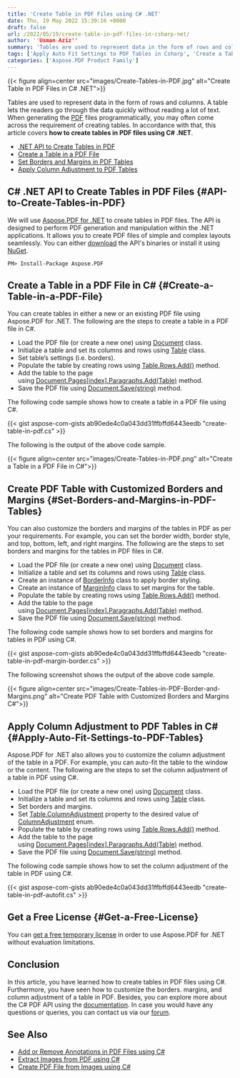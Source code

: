 ```yaml
---
title: 'Create Table in PDF Files using C# .NET'
date: Thu, 19 May 2022 15:39:16 +0000
draft: false
url: /2022/05/19/create-table-in-pdf-files-in-csharp-net/
author: ''Usman Aziz''
summary: 'Tables are used to represent data in the form of rows and columns. It lets the readers go through the data quickly without reading a lot of text. When generating the [PDF][1] files programmatically, you may often come across the requirement of creating tables. In accordance with that, this article covers **how to create tables in PDF files in C# .NET**.'
tags: ['Apply Auto Fit Settings to PDF Tables in Csharp', 'Create a Table in a PDF File in Csharp', 'DotNet API to Create Tables in PDF', 'DotNet PDF Generator API', 'Set Borders and Margins in PDF Tables in Csharp']
categories: ['Aspose.PDF Product Family']
---
```




{{< figure align=center src="images/Create-Tables-in-PDF.jpg" alt="Create Table in PDF Files in C# .NET">}}


Tables are used to represent data in the form of rows and columns. A table lets the readers go through the data quickly without reading a lot of text. When generating the [PDF][2] files programmatically, you may often come across the requirement of creating tables. In accordance with that, this article covers **how to create tables in PDF files using C# .NET**.

*   [.NET API to Create Tables in PDF][3]
*   [Create a Table in a PDF File][4]
*   [Set Borders and Margins in PDF Tables][5]
*   [Apply Column Adjustment to PDF Tables][6]

## C# .NET API to Create Tables in PDF Files {#API-to-Create-Tables-in-PDF}

We will use [Aspose.PDF for .NET][7] to create tables in PDF files. The API is designed to perform PDF generation and manipulation within the .NET applications. It allows you to create PDF files of simple and complex layouts seamlessly. You can either [download][8] the API's binaries or install it using [NuGet][9].

```
PM> Install-Package Aspose.PDF
```

## Create a Table in a PDF File in C# {#Create-a-Table-in-a-PDF-File}

You can create tables in either a new or an existing PDF file using Aspose.PDF for .NET. The following are the steps to create a table in a PDF file in C#.

*   Load the PDF file (or create a new one) using [Document][10] class.
*   Initialize a table and set its columns and rows using [Table][11] class.
*   Set table’s settings (i.e. borders).
*   Populate the table by creating rows using [Table.Rows.Add()][12] method.
*   Add the table to the page using [Document.Pages\[index\].Paragraphs.Add(Table)][13] method.
*   Save the PDF file using [Document.Save(string)][14] method.

The following code sample shows how to create a table in a PDF file using C#.

{{< gist aspose-com-gists ab90ede4c0a043dd31ffbffd6443eedb "create-table-in-pdf.cs" >}}

The following is the output of the above code sample.



{{< figure align=center src="images/Create-Tables-in-PDF.png" alt="Create a Table in a PDF File in C#">}}


## Create PDF Table with Customized Borders and Margins {#Set-Borders-and-Margins-in-PDF-Tables}

You can also customize the borders and margins of the tables in PDF as per your requirements. For example, you can set the border width, border style, and top, bottom, left, and right margins. The following are the steps to set borders and margins for the tables in PDF files in C#.

*   Load the PDF file (or create a new one) using [Document][15] class.
*   Initialize a table and set its columns and rows using [Table][16] class.
*   Create an instance of [BorderInfo][17] class to apply border styling.
*   Create an instance of [MarginInfo][18] class to set margins for the table.
*   Populate the table by creating rows using [Table.Rows.Add()][19] method.
*   Add the table to the page using [Document.Pages\[index\].Paragraphs.Add(Table)][20] method.
*   Save the PDF file using [Document.Save(string)][21] method.

The following code sample shows how to set borders and margins for tables in PDF using C#.

{{< gist aspose-com-gists ab90ede4c0a043dd31ffbffd6443eedb "create-table-in-pdf-margin-border.cs" >}}

The following screenshot shows the output of the above code sample.



{{< figure align=center src="images/Create-Tables-in-PDF-Border-and-Margins.png" alt="Create PDF Table with Customized Borders and Margins C#">}}


## Apply Column Adjustment to PDF Tables in C# {#Apply-Auto-Fit-Settings-to-PDF-Tables}

Aspose.PDF for .NET also allows you to customize the column adjustment of the table in a PDF. For example, you can auto-fit the table to the window or the content. The following are the steps to set the column adjustment of a table in PDF using C#.

*   Load the PDF file (or create a new one) using [Document][22] class.
*   Initialize a table and set its columns and rows using [Table][23] class.
*   Set borders and margins.
*   Set [Table.ColumnAdjustment][24] property to the desired value of [ColumnAdjustment][25] enum.
*   Populate the table by creating rows using [Table.Rows.Add()][26] method.
*   Add the table to the page using [Document.Pages\[index\].Paragraphs.Add(Table)][27] method.
*   Save the PDF file using [Document.Save(string)][28] method.

The following code sample shows how to set the column adjustment of the table in PDF using C#.

{{< gist aspose-com-gists ab90ede4c0a043dd31ffbffd6443eedb "create-table-in-pdf-autofit.cs" >}}

## Get a Free License {#Get-a-Free-License}

You can [get a free temporary license][29] in order to use Aspose.PDF for .NET without evaluation limitations.

## Conclusion

In this article, you have learned how to create tables in PDF files using C#. Furthermore, you have seen how to customize the borders. margins, and column adjustment of a table in PDF. Besides, you can explore more about the C# PDF API using the [documentation][30]. In case you would have any questions or queries, you can contact us via our [forum][31].

## See Also

*   [Add or Remove Annotations in PDF Files using C#][32]
*   [Extract Images from PDF using C#][33]
*   [Create PDF File from Images using C#][34]




[1]: https://docs.fileformat.com/pdf/
[2]: https://docs.fileformat.com/pdf/
[3]: #API-to-Create-Tables-in-PDF
[4]: #Create-a-Table-in-a-PDF-File
[5]: #Set-Borders-and-Margins-in-PDF-Tables
[6]: #Apply-Auto-Fit-Settings-to-PDF-Tables
[7]: https://products.aspose.com/pdf/net/
[8]: https://downloads.aspose.com/pdf/net/
[9]: http://nuget.org/packages/Aspose.PDF
[10]: https://apireference.aspose.com/pdf/net/aspose.pdf/document
[11]: https://apireference.aspose.com/pdf/net/aspose.pdf/table
[12]: https://apireference.aspose.com/pdf/net/aspose.pdf/rows/methods/add
[13]: https://apireference.aspose.com/pdf/net/aspose.pdf/paragraphs/methods/add
[14]: https://apireference.aspose.com/pdf/net/aspose.pdf.document/save/methods/5
[15]: https://apireference.aspose.com/pdf/net/aspose.pdf/document
[16]: https://apireference.aspose.com/pdf/net/aspose.pdf/table
[17]: https://apireference.aspose.com/pdf/net/aspose.pdf/borderinfo
[18]: https://apireference.aspose.com/pdf/net/aspose.pdf/margininfo
[19]: https://apireference.aspose.com/pdf/net/aspose.pdf/rows/methods/add
[20]: https://apireference.aspose.com/pdf/net/aspose.pdf/paragraphs/methods/add
[21]: https://apireference.aspose.com/pdf/net/aspose.pdf.document/save/methods/5
[22]: https://apireference.aspose.com/pdf/net/aspose.pdf/document
[23]: https://apireference.aspose.com/pdf/net/aspose.pdf/table
[24]: https://apireference.aspose.com/pdf/net/aspose.pdf/table/properties/columnadjustment
[25]: https://apireference.aspose.com/pdf/net/aspose.pdf/columnadjustment
[26]: https://apireference.aspose.com/pdf/net/aspose.pdf/rows/methods/add
[27]: https://apireference.aspose.com/pdf/net/aspose.pdf/paragraphs/methods/add
[28]: https://apireference.aspose.com/pdf/net/aspose.pdf.document/save/methods/5
[29]: https://purchase.aspose.com/temporary-license
[30]: https://docs.aspose.com/pdf/net/
[31]: https://forum.aspose.com/
[32]: https://blog.aspose.com/2021/01/04/add-or-remove-annotations-in-pdf-using-csharp/
[33]: https://blog.aspose.com/2021/06/15/extract-images-from-pdf-in-csharp/
[34]: https://blog.aspose.com/2021/04/20/create-pdf-from-images-using-csharp/




